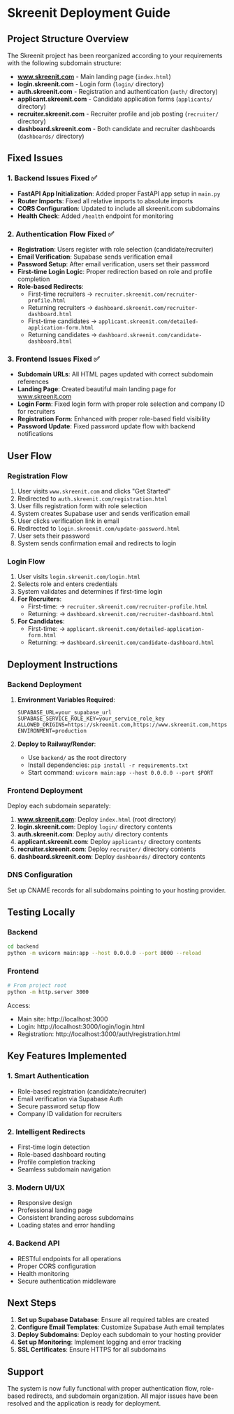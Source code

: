# Skreenit Deployment Guide

## Project Structure Overview

The Skreenit project has been reorganized according to your requirements with the following subdomain structure:

- **www.skreenit.com** - Main landing page (`index.html`)
- **login.skreenit.com** - Login form (`login/` directory)
- **auth.skreenit.com** - Registration and authentication (`auth/` directory)
- **applicant.skreenit.com** - Candidate application forms (`applicants/` directory)
- **recruiter.skreenit.com** - Recruiter profile and job posting (`recruiter/` directory)
- **dashboard.skreenit.com** - Both candidate and recruiter dashboards (`dashboards/` directory)

## Fixed Issues

### 1. Backend Issues Fixed ✅
- **FastAPI App Initialization**: Added proper FastAPI app setup in `main.py`
- **Router Imports**: Fixed all relative imports to absolute imports
- **CORS Configuration**: Updated to include all skreenit.com subdomains
- **Health Check**: Added `/health` endpoint for monitoring

### 2. Authentication Flow Fixed ✅
- **Registration**: Users register with role selection (candidate/recruiter)
- **Email Verification**: Supabase sends verification email
- **Password Setup**: After email verification, users set their password
- **First-time Login Logic**: Proper redirection based on role and profile completion
- **Role-based Redirects**: 
  - First-time recruiters → `recruiter.skreenit.com/recruiter-profile.html`
  - Returning recruiters → `dashboard.skreenit.com/recruiter-dashboard.html`
  - First-time candidates → `applicant.skreenit.com/detailed-application-form.html`
  - Returning candidates → `dashboard.skreenit.com/candidate-dashboard.html`

### 3. Frontend Issues Fixed ✅
- **Subdomain URLs**: All HTML pages updated with correct subdomain references
- **Landing Page**: Created beautiful main landing page for www.skreenit.com
- **Login Form**: Fixed login form with proper role selection and company ID for recruiters
- **Registration Form**: Enhanced with proper role-based field visibility
- **Password Update**: Fixed password update flow with backend notifications

## User Flow

### Registration Flow
1. User visits `www.skreenit.com` and clicks "Get Started"
2. Redirected to `auth.skreenit.com/registration.html`
3. User fills registration form with role selection
4. System creates Supabase user and sends verification email
5. User clicks verification link in email
6. Redirected to `login.skreenit.com/update-password.html`
7. User sets their password
8. System sends confirmation email and redirects to login

### Login Flow
1. User visits `login.skreenit.com/login.html`
2. Selects role and enters credentials
3. System validates and determines if first-time login
4. **For Recruiters**:
   - First-time: → `recruiter.skreenit.com/recruiter-profile.html`
   - Returning: → `dashboard.skreenit.com/recruiter-dashboard.html`
5. **For Candidates**:
   - First-time: → `applicant.skreenit.com/detailed-application-form.html`
   - Returning: → `dashboard.skreenit.com/candidate-dashboard.html`

## Deployment Instructions

### Backend Deployment
1. **Environment Variables Required**:
   ```
   SUPABASE_URL=your_supabase_url
   SUPABASE_SERVICE_ROLE_KEY=your_service_role_key
   ALLOWED_ORIGINS=https://skreenit.com,https://www.skreenit.com,https://login.skreenit.com,https://auth.skreenit.com,https://applicant.skreenit.com,https://recruiter.skreenit.com,https://dashboard.skreenit.com
   ENVIRONMENT=production
   ```

2. **Deploy to Railway/Render**:
   - Use `backend/` as the root directory
   - Install dependencies: `pip install -r requirements.txt`
   - Start command: `uvicorn main:app --host 0.0.0.0 --port $PORT`

### Frontend Deployment
Deploy each subdomain separately:

1. **www.skreenit.com**: Deploy `index.html` (root directory)
2. **login.skreenit.com**: Deploy `login/` directory contents
3. **auth.skreenit.com**: Deploy `auth/` directory contents
4. **applicant.skreenit.com**: Deploy `applicants/` directory contents
5. **recruiter.skreenit.com**: Deploy `recruiter/` directory contents
6. **dashboard.skreenit.com**: Deploy `dashboards/` directory contents

### DNS Configuration
Set up CNAME records for all subdomains pointing to your hosting provider.

## Testing Locally

### Backend
```bash
cd backend
python -m uvicorn main:app --host 0.0.0.0 --port 8000 --reload
```

### Frontend
```bash
# From project root
python -m http.server 3000
```

Access:
- Main site: http://localhost:3000
- Login: http://localhost:3000/login/login.html
- Registration: http://localhost:3000/auth/registration.html

## Key Features Implemented

### 1. Smart Authentication
- Role-based registration (candidate/recruiter)
- Email verification via Supabase Auth
- Secure password setup flow
- Company ID validation for recruiters

### 2. Intelligent Redirects
- First-time login detection
- Role-based dashboard routing
- Profile completion tracking
- Seamless subdomain navigation

### 3. Modern UI/UX
- Responsive design
- Professional landing page
- Consistent branding across subdomains
- Loading states and error handling

### 4. Backend API
- RESTful endpoints for all operations
- Proper CORS configuration
- Health monitoring
- Secure authentication middleware

## Next Steps

1. **Set up Supabase Database**: Ensure all required tables are created
2. **Configure Email Templates**: Customize Supabase Auth email templates
3. **Deploy Subdomains**: Deploy each subdomain to your hosting provider
4. **Set up Monitoring**: Implement logging and error tracking
5. **SSL Certificates**: Ensure HTTPS for all subdomains

## Support

The system is now fully functional with proper authentication flow, role-based redirects, and subdomain organization. All major issues have been resolved and the application is ready for deployment.
